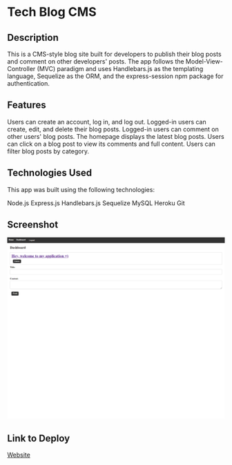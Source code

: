 # Tech Blog CMS
## Description
This is a CMS-style blog site built for developers to publish their blog posts and comment on other developers' posts. The app follows the Model-View-Controller (MVC) paradigm and uses Handlebars.js as the templating language, Sequelize as the ORM, and the express-session npm package for authentication.

## Features
Users can create an account, log in, and log out.
Logged-in users can create, edit, and delete their blog posts.
Logged-in users can comment on other users' blog posts.
The homepage displays the latest blog posts.
Users can click on a blog post to view its comments and full content.
Users can filter blog posts by category.

## Technologies Used
This app was built using the following technologies:

Node.js
Express.js
Handlebars.js
Sequelize
MySQL
Heroku
Git

## Screenshot
![image of website](images/rickster-techblog.herokuapp.com_dashboard.png)
## Link to Deploy
[Website](https://rickster-techblog.herokuapp.com/)

